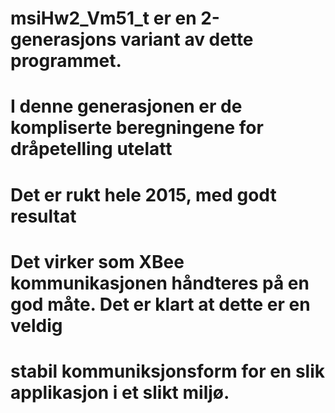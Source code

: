 # msiHw2_Vm51_t er en 2-generasjons variant av dette programmet.
# I denne generasjonen er de kompliserte beregningene for dråpetelling utelatt 
# Det er rukt hele 2015, med godt resultat
# Det virker som XBee kommunikasjonen håndteres på en god måte. Det er klart at dette er en veldig
# stabil kommuniksjonsform for en slik applikasjon i et slikt miljø.
